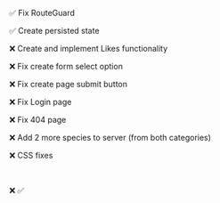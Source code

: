 :white_check_mark: Fix RouteGuard

:white_check_mark: Create persisted state

:x: Create and implement Likes functionality

:x: Fix create form select option

:x: Fix create page submit button

:x: Fix Login page

:x: Fix 404 page

:x: Add 2 more species to server (from both categories)

:x: CSS fixes

<br>

:x:
:white_check_mark:
